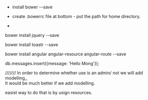 - install bower --save

- create .bowerrc file at bottom  - put the path for home directory. 

-  

bower install jquery --save

bower install toastr --save

bower install angular angular-resource angular-route --save



db.messages.insert({message: 'Hello Mong'});

/////// In order to determine whether use is an admin/ not we will add modelling,,  
It would be much better if we add modelling. 

easist way to do that is by usign resources. 


